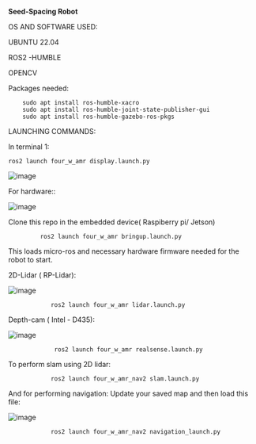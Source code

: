 **Seed-Spacing Robot**

OS AND SOFTWARE USED:

UBUNTU 22.04

ROS2 -HUMBLE

OPENCV
            
Packages needed:
        
        sudo apt install ros-humble-xacro
        sudo apt install ros-humble-joint-state-publisher-gui
        sudo apt install ros-humble-gazebo-ros-pkgs

LAUNCHING COMMANDS:

In terminal 1:
                        
    ros2 launch four_w_amr display.launch.py  

![image](https://github.com/user-attachments/assets/d5583ebd-7960-4f23-9d19-04c22abc5081)

For hardware:: 

![image](https://github.com/user-attachments/assets/c2887a2d-7948-4080-be45-bbc78053ef5f)

Clone this repo in the embedded device( Raspiberry pi/ Jetson)

             ros2 launch four_w_amr bringup.launch.py  

This loads micro-ros and necessary hardware firmware needed for the robot to start.

2D-Lidar ( RP-Lidar):

![image](https://github.com/user-attachments/assets/52228032-c3f4-4ef2-8c65-8c7d1680fd9e)



                ros2 launch four_w_amr lidar.launch.py  

Depth-cam ( Intel - D435):

![image](https://github.com/user-attachments/assets/3c4bf5b5-ccd4-4961-8d08-859bc22ee25d)


                 ros2 launch four_w_amr realsense.launch.py  

To perform slam using 2D lidar:

                ros2 launch four_w_amr_nav2 slam.launch.py  

And for performing navigation: Update your saved map and then load this file:

 ![image](https://github.com/user-attachments/assets/1ee97f16-2c84-49fc-915c-61d77cf37060)

                ros2 launch four_w_amr_nav2 navigation_launch.py  


